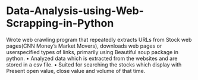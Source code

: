 # Data-Analysis-using-Web-Scrapping-in-Python
Wrote web crawling program that repeatedly extracts URLs from Stock web pages(CNN Money’s Market Movers), downloads web pages or userspecified types of links, primarily using Beautiful soup package in python. • Analyzed data which is extracted from the websites and are stored in a csv file. • Suited for searching the stocks which display with Present open value, close value and volume of that time.
